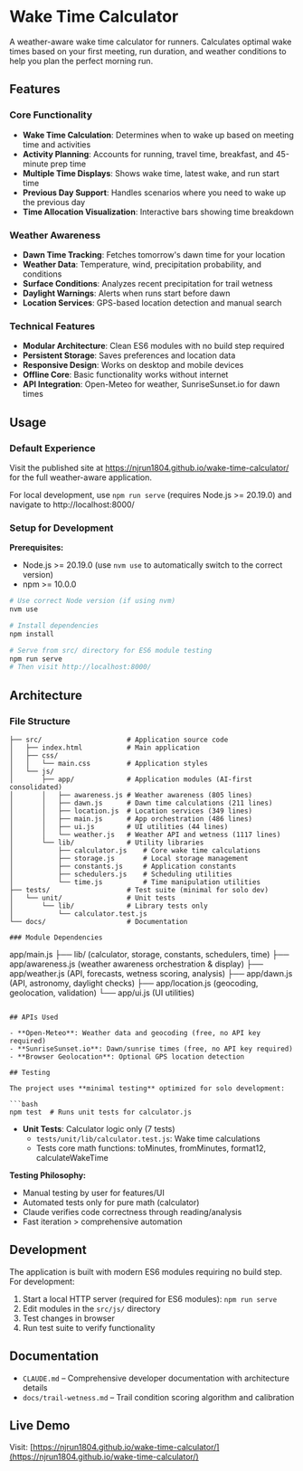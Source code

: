 # Wake Time Calculator

A weather-aware wake time calculator for runners. Calculates optimal wake times based on your first meeting, run duration, and weather conditions to help you plan the perfect morning run.

## Features

### Core Functionality
- **Wake Time Calculation**: Determines when to wake up based on meeting time and activities
- **Activity Planning**: Accounts for running, travel time, breakfast, and 45-minute prep time
- **Multiple Time Displays**: Shows wake time, latest wake, and run start time
- **Previous Day Support**: Handles scenarios where you need to wake up the previous day
- **Time Allocation Visualization**: Interactive bars showing time breakdown

### Weather Awareness
- **Dawn Time Tracking**: Fetches tomorrow's dawn time for your location
- **Weather Data**: Temperature, wind, precipitation probability, and conditions
- **Surface Conditions**: Analyzes recent precipitation for trail wetness
- **Daylight Warnings**: Alerts when runs start before dawn
- **Location Services**: GPS-based location detection and manual search

### Technical Features
- **Modular Architecture**: Clean ES6 modules with no build step required
- **Persistent Storage**: Saves preferences and location data
- **Responsive Design**: Works on desktop and mobile devices
- **Offline Core**: Basic functionality works without internet
- **API Integration**: Open-Meteo for weather, SunriseSunset.io for dawn times

## Usage

### Default Experience
Visit the published site at https://njrun1804.github.io/wake-time-calculator/ for the full weather-aware application.

For local development, use `npm run serve` (requires Node.js >= 20.19.0) and navigate to http://localhost:8000/

### Setup for Development

**Prerequisites:**
- Node.js >= 20.19.0 (use `nvm use` to automatically switch to the correct version)
- npm >= 10.0.0

```bash
# Use correct Node version (if using nvm)
nvm use

# Install dependencies
npm install

# Serve from src/ directory for ES6 module testing
npm run serve
# Then visit http://localhost:8000/
```

## Architecture

### File Structure
```
├── src/                     # Application source code
│   ├── index.html           # Main application
│   ├── css/
│   │   └── main.css         # Application styles
│   └── js/
│       ├── app/             # Application modules (AI-first consolidated)
│       │   ├── awareness.js # Weather awareness (805 lines)
│       │   ├── dawn.js      # Dawn time calculations (211 lines)
│       │   ├── location.js  # Location services (349 lines)
│       │   ├── main.js      # App orchestration (486 lines)
│       │   ├── ui.js        # UI utilities (44 lines)
│       │   └── weather.js   # Weather API and wetness (1117 lines)
│       └── lib/             # Utility libraries
│           ├── calculator.js    # Core wake time calculations
│           ├── storage.js       # Local storage management
│           ├── constants.js     # Application constants
│           ├── schedulers.js    # Scheduling utilities
│           └── time.js          # Time manipulation utilities
├── tests/                   # Test suite (minimal for solo dev)
│   └── unit/                # Unit tests
│       └── lib/             # Library tests only
│           └── calculator.test.js
└── docs/                    # Documentation

### Module Dependencies
```
app/main.js
├── lib/ (calculator, storage, constants, schedulers, time)
├── app/awareness.js (weather awareness orchestration & display)
├── app/weather.js (API, forecasts, wetness scoring, analysis)
├── app/dawn.js (API, astronomy, daylight checks)
├── app/location.js (geocoding, geolocation, validation)
└── app/ui.js (UI utilities)
```

## APIs Used

- **Open-Meteo**: Weather data and geocoding (free, no API key required)
- **SunriseSunset.io**: Dawn/sunrise times (free, no API key required)
- **Browser Geolocation**: Optional GPS location detection

## Testing

The project uses **minimal testing** optimized for solo development:

```bash
npm test  # Runs unit tests for calculator.js
```

- **Unit Tests**: Calculator logic only (7 tests)
  - `tests/unit/lib/calculator.test.js`: Wake time calculations
  - Tests core math functions: toMinutes, fromMinutes, format12, calculateWakeTime

**Testing Philosophy:**
- Manual testing by user for features/UI
- Automated tests only for pure math (calculator)
- Claude verifies code correctness through reading/analysis
- Fast iteration > comprehensive automation

## Development

The application is built with modern ES6 modules requiring no build step. For development:

1. Start a local HTTP server (required for ES6 modules): `npm run serve`
2. Edit modules in the `src/js/` directory
3. Test changes in browser
4. Run test suite to verify functionality

## Documentation

- `CLAUDE.md` – Comprehensive developer documentation with architecture details
- `docs/trail-wetness.md` – Trail condition scoring algorithm and calibration

## Live Demo

Visit: [https://njrun1804.github.io/wake-time-calculator/](https://njrun1804.github.io/wake-time-calculator/)
